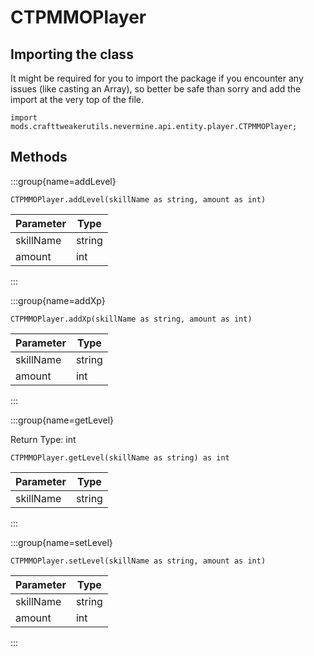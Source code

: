 # CTPMMOPlayer

## Importing the class

It might be required for you to import the package if you encounter any issues (like casting an Array), so better be safe than sorry and add the import at the very top of the file.
```zenscript
import mods.crafttweakerutils.nevermine.api.entity.player.CTPMMOPlayer;
```


## Methods

:::group{name=addLevel}

```zenscript
CTPMMOPlayer.addLevel(skillName as string, amount as int)
```

| Parameter |  Type  |
|-----------|--------|
| skillName | string |
| amount    | int    |


:::

:::group{name=addXp}

```zenscript
CTPMMOPlayer.addXp(skillName as string, amount as int)
```

| Parameter |  Type  |
|-----------|--------|
| skillName | string |
| amount    | int    |


:::

:::group{name=getLevel}

Return Type: int

```zenscript
CTPMMOPlayer.getLevel(skillName as string) as int
```

| Parameter |  Type  |
|-----------|--------|
| skillName | string |


:::

:::group{name=setLevel}

```zenscript
CTPMMOPlayer.setLevel(skillName as string, amount as int)
```

| Parameter |  Type  |
|-----------|--------|
| skillName | string |
| amount    | int    |


:::


